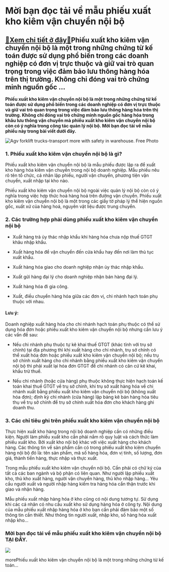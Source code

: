 Mời bạn đọc tải về mẫu phiếu xuất kho kiêm vận chuyển nội bộ
============================================================

[:gift:Xem chi tiết ở đây:gift:](https://hddtvn.com/moi-ban-doc-tai-ve-mau-phieu-xuat-kho-kiem-van-chuyen-noi-bo/)Phiếu xuất kho kiêm vận chuyển nội bộ là một trong những chứng từ kế toán được sử dụng phổ biến trong các doanh nghiệp có đơn vị trực thuộc và giữ vai trò quan trọng trong việc đảm bảo lưu thông hàng hóa trên thị trường. Không chỉ đóng vai trò chứng minh nguồn gốc …
--------------------------------------------------------------------------------------------------------------------------------------------------------------------------------------------------------------------------------------------------------------------------

**Phiếu xuất kho kiêm vận chuyển nội bộ là một trong những chứng từ kế toán được sử dụng phổ biến trong các doanh nghiệp có đơn vị trực thuộc và giữ vai trò quan trọng trong việc đảm bảo lưu thông hàng hóa trên thị trường. Không chỉ đóng vai trò chứng minh nguồn gốc hàng hóa trong khâu lưu thông vận chuyển mà phiếu xuất kho kiêm vận chuyển nội bộ còn có ý nghĩa trong công tác quản lý nội bộ. Mời bạn đọc tải về mẫu phiếu này trong bài viết dưới đây.**


![Agv forklift trucks-transport more with safety in warehouse. Free Photo](https://hddtvn.com/wp-content/uploads/2021/01/agv-forklift-trucks-transport-more-with-safety-warehouse_41470-1603.jpg)


### 1. Phiếu xuất kho kiêm vận chuyển nội bộ là gì?


Phiếu xuất kho kiêm vận chuyển nội bộ là mẫu phiếu được lập ra để xuất kho hàng hóa kiêm vận chuyển trong nội bộ doanh nghiệp. Mẫu phiếu nêu rõ tên tổ chức, cá nhân lập phiếu, người vận chuyển, phương tiện vận chuyển, xuất nhập tại kho nào.


Phiếu xuất kho kiêm vận chuyển nội bộ ngoài việc quản lý nội bộ còn có ý nghĩa trong việc hợp thức hoá hàng hoá trên đường vận chuyển. Phiếu xuất kho kiêm vận chuyển nội bộ là một trong các giấy tờ pháp lý thể hiện nguồn gốc, xuất xứ của hàng hoá, nguyên vật liệu được trung chuyển.


### 2. Các trường hợp phải dùng phiếu xuất kho kiêm vận chuyển nội bộ




* Xuất hàng trả ủy thác nhập khẩu khi hàng hóa chưa nộp thuế GTGT khâu nhập khẩu.

* Xuất hàng hóa để vận chuyển đến cửa khẩu hay đến nơi làm thủ tục xuất khẩu.

* Xuất hàng hóa giao cho doanh nghiệp nhận ủy thác nhập khẩu.

* Xuất gửi hàng đại lý cho doanh nghiệp nhận bán hàng đại lý.

* Xuất hàng hóa đi gia công.

* Xuất, điều chuyển hàng hóa giữa các đơn vị, chi nhánh hạch toán phụ thuộc với nhau.



#### Lưu ý:


Doanh nghiệp xuất hàng hóa cho chi nhánh hạch toán phụ thuộc có thể sử dụng hóa đơn hoặc phiếu xuất kho kiêm vận chuyển nội bộ nhưng cần lưu ý các vấn đề sau:




* Nếu chi nhánh phụ thuộc tự kê khai thuế GTGT (khác tỉnh với trụ sở chính) tại địa phương thì khi xuất hàng cho chi nhánh, trụ sở chính có thể xuất hóa đơn hoặc phiếu xuất kho kiêm vận chuyển nội bộ; nếu trụ sở chính xuất hàng cho chi nhánh bằng phiếu xuất kho kiêm vận chuyển nội bộ thì phải xuất lại hóa đơn GTGT để chi nhánh có căn cứ kê khai, khấu trừ thuế.

* Nếu chi nhánh (hoặc cửa hàng) phụ thuộc không thực hiện hạch toán kế toán khai thuế GTGT về trụ sở chính, khi trụ sở xuất hàng hóa về chi nhánh xuất bằng phiếu xuất kho kiêm vận chuyển nội bộ (không xuất hóa đơn); định kỳ chi nhánh (cửa hàng) lập bảng kê bán hàng hóa tiêu thụ về trụ sở chính để trụ sở chính xuất hóa đơn cho khách hàng ghi doanh thu.



### 3. Các chỉ tiêu ghi trên phiếu xuất kho kiêm vận chuyển nội bộ


Thực hiện xuất kho hàng trong nội bộ doanh nghiệp cần có những điều kiện. Người làm phiếu xuất kho cần phải nắm rõ quy luật và cách thức làm phiếu xuất kho. Bởi xuất kho nội bộ khác với việc xuất hàng cho khách hàng. Các thông tin về sản phẩm cần có trong phiếu xuất kho kiêm chuyển hàng nội bộ đó là: tên sản phẩm, mã số hàng hóa, đơn vị tính, số lượng, đơn giá, thành tiền hàng, thực nhập và thực xuất.


Trong mẫu phiếu xuất kho kiêm vận chuyển nội bộ. Cần phải có chữ ký của tất cả các ban ngành và bộ phận có liên quan. Như người lập phiếu xuất kho, thủ kho xuất hàng, người vận chuyển hàng, thủ kho nhập hàng… Yêu cầu người xuất và người nhập hàng kiểm tra hàng hóa cẩn thận trước khi giao và nhận hàng.


Mẫu phiếu xuất nhập hàng hóa ở kho cũng có nội dung tương tự. Sử dụng khi các cá nhân có nhu cầu xuất kho sử dụng hàng hóa ở công ty. Nội dung của mẫu phiếu xuất nhập hàng hóa ở kho bạn cần phải đảm bảo một số thông tin cần thiết. Như thông tin người xuất, nhập kho, số hàng hóa xuất nhập kho…


### Mời bạn đọc tải về mẫu phiếu xuất kho kiêm vận chuyển nội bộ TẠI ĐÂY.


![](https://hddtvn.com/wp-content/uploads/2021/01/mw6nMXc.png)


morePhiếu xuất kho kiêm vận chuyển nội bộ là một trong những chứng từ kế toán…

